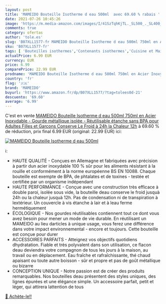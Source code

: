 ```yaml
---
layout: post
title: 'MAMEIDO Bouteille Isotherme d eau 500ml  avec 69.60 % rabais '
date: 2021-07-26 10:45:26
image: 'https://m.media-amazon.com/images/I/41SzTqhKjTL._SL500_._SL400_.jpg'
comments: true
category: ofertas
author: 'tole.es'
slug: 'B07XLL1577-fr MAMEIDO Bouteille Isotherme d eau 500ml 750ml en Acier...'
sku: 'B07XLL1577-fr'
tags: [ 'Bouteilles isothermes','Contenants isothermes','Cuisine et Maison','Rangement et organisation','Rangement et organisation de cuisine','Récipients isothermes à boissons','mameido', ]
actualPrice: 6.99 EUR
currency: EUR
price: 6.99
comparePrice: 22.99 EUR
prodname: 'MAMEIDO Bouteille Isotherme d eau 500ml 750ml en Acier Inoxydable - Gourde métallique isolée - Réutilisable  étanche  sans BPA pour Adultes  Filles et Garcons  Conserve Le Froid à 24h  la Chaleur 12h'
country: 'fr'
flag: '🇫🇷'
brand: 'MAMEIDO'
buyurl: 'https://www.amazon.fr/dp/B07XLL1577/?tag=tolees0d-21'
descuento: '69.60'
average: '6.99'
---
```


C'est en vente [MAMEIDO Bouteille Isotherme d eau 500ml 750ml en Acier Inoxydable - Gourde métallique isolée - Réutilisable  étanche  sans BPA pour Adultes  Filles et Garcons  Conserve Le Froid à 24h  la Chaleur 12h](https://www.amazon.fr/dp/B07XLL1577/?tag=tolees0d-21)  à  69.60 % de réduction, prix final  6.99 EUR (original: 22.99 EUR) ici:

[![MAMEIDO Bouteille Isotherme d eau 500ml ](https://m.media-amazon.com/images/I/41SzTqhKjTL._SL500_._SL400_.jpg)](https://www.amazon.fr/dp/B07XLL1577/?tag=tolees0d-21)

ℹ️:

- HAUTE QUALITÉ - Conçues en Allemagne et fabriquées avec précision à partir dun acier inoxydable 100 % sûr pour les aliments résistant à la rouille et conformément à la norme européenne BS EN 10088. Chaque bouteille est exempte de BPA, de phtalates et de toxines - testée et certifiée par un organisme indépendant
- HAUTE PERFORMANCE - Conçue avec une construction très efficace à double paroi, isolée sous vide, la bouteille deau conserve le froid jusquà 24h ou la chaleur jusquà 12h. Pas de condensation ni de transpiration à lextérieur. Un couvercle à vis étanche à lair et à leau ferme hermétiquement
- ÉCOLOGIQUE - Nos gourdes réutilisables contiennent tout ce dont vous avez besoin pour mener un mode de vie durable. En réutilisant un MAMEIDO au lieu darticles à unique usage, vous ferez une différence dans votre impact environnemental - encore et toujours. Cette bouteille est conçue pour durer
- ACCESSOIRES PARFAITS - Atteignez vos objectifs quotidiens dhydratation. Fiable et très polyvalent dans son utilisation, ce flacon deau deviendra votre compagnon de tous les jours à la maison, au travail ou en déplacement. Eau fraîche et rafraîchissante, thé chaud apaisant ou toute autre boisson - sûr et propre et pas de goût métallique ou bizarre
- CONCEPTION UNIQUE - Notre passion est de créer des produits remarquables. Nos bouteilles deau présentent des styles uniques, des lignes épurées et une élégance simple. Un accessoire parfait, petit et léger, qui attirera lattention de tous

[🛒 Achète-le!!](https://www.amazon.fr/dp/B07XLL1577/?tag=tolees0d-21)
